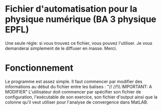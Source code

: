 # Fichier d'automatisation pour la physique numérique (BA 3 physique EPFL)

Une seule règle: si vous trouvez ce fichier, vous pouvez l'utiliser. Je vous demanderai simplement de le diffuser en masse. Merci.

<h1>Fonctionnement</h1>
<p>Le programme est assez simple. Il faut commencer par modifier des informations au début du fichier entre les balises : "// //!\\ IMPORTANT: A MODIFIER" 
L'utilisateur doit commencer par spécifier son fichier de configuration, l'exécutable de son exercice, son fichier d'output ainsi que la colonne qu'il veut utiliser pour l'analyse de convergence dans MatLAB.</p>
